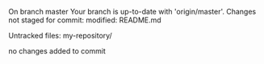 On branch master
Your branch is up-to-date with 'origin/master'.
Changes not staged for commit:
	modified:   README.md

Untracked files:
	my-repository/

no changes added to commit
